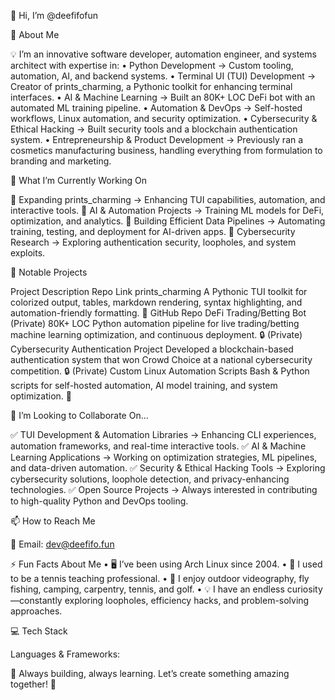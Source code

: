 
👋 Hi, I’m @deefifofun

🚀 About Me

💡 I’m an innovative software developer, automation engineer, and systems architect with expertise in:
	•	Python Development → Custom tooling, automation, AI, and backend systems.
	•	Terminal UI (TUI) Development → Creator of prints_charming, a Pythonic toolkit for enhancing terminal interfaces.
	•	AI & Machine Learning → Built an 80K+ LOC DeFi bot with an automated ML training pipeline.
	•	Automation & DevOps → Self-hosted workflows, Linux automation, and security optimization.
	•	Cybersecurity & Ethical Hacking → Built security tools and a blockchain authentication system.
	•	Entrepreneurship & Product Development → Previously ran a cosmetics manufacturing business, handling everything from formulation to branding and marketing.

🔬 What I’m Currently Working On

🌟 Expanding prints_charming → Enhancing TUI capabilities, automation, and interactive tools.
🤖 AI & Automation Projects → Training ML models for DeFi, optimization, and analytics.
📡 Building Efficient Data Pipelines → Automating training, testing, and deployment for AI-driven apps.
📜 Cybersecurity Research → Exploring authentication security, loopholes, and system exploits.

📌 Notable Projects

Project	Description	Repo Link
prints_charming	A Pythonic TUI toolkit for colorized output, tables, markdown rendering, syntax highlighting, and automation-friendly formatting.	🔗 GitHub Repo
DeFi Trading/Betting Bot (Private)	80K+ LOC Python automation pipeline for live trading/betting machine learning optimization, and continuous deployment.	🔒 (Private)
Cybersecurity Authentication Project	Developed a blockchain-based authentication system that won Crowd Choice at a national cybersecurity competition.	🔒 (Private)
Custom Linux Automation Scripts	Bash & Python scripts for self-hosted automation, AI model training, and system optimization.	🔗 

🤝 I’m Looking to Collaborate On…

✅ TUI Development & Automation Libraries → Enhancing CLI experiences, automation frameworks, and real-time interactive tools.
✅ AI & Machine Learning Applications → Working on optimization strategies, ML pipelines, and data-driven automation.
✅ Security & Ethical Hacking Tools → Exploring cybersecurity solutions, loophole detection, and privacy-enhancing technologies.
✅ Open Source Projects → Always interested in contributing to high-quality Python and DevOps tooling.

📫 How to Reach Me

📧 Email: dev@deefifo.fun

⚡ Fun Facts About Me
	•	🖥️ I’ve been using Arch Linux since 2004.
	•	🎾 I used to be a tennis teaching professional.
	•	🎣 I enjoy outdoor videography, fly fishing, camping, carpentry, tennis, and golf.
	•	💡 I have an endless curiosity—constantly exploring loopholes, efficiency hacks, and problem-solving approaches.

💻 Tech Stack

Languages & Frameworks:

🌟 Always building, always learning. Let’s create something amazing together! 🚀
